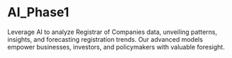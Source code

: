 # AI_Phase1
Leverage AI to analyze Registrar of Companies data, unveiling patterns, insights, and forecasting registration trends. Our advanced models empower businesses, investors, and policymakers with valuable foresight.
